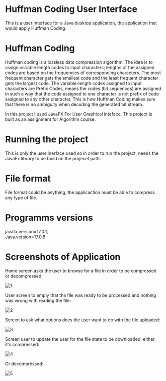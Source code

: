 # Huffman Coding User Interface
This is a user interface for a Java desktop application, the application that would apply Huffman Coding.

# Huffman Coding
Huffman coding is a lossless data compression algorithm. The idea is to assign variable length codes to input characters; lengths of the assigned codes are based on the frequencies of corresponding characters. The most frequent character gets the smallest code and the least frequent character gets the largest code.
The variable-length codes assigned to input characters are Prefix Codes, means the codes (bit sequences) are assigned in such a way that the code assigned to one character is not prefix of code assigned to any other character. This is how Huffman Coding makes sure that there is no ambiguity when decoding the generated bit stream.

In this project I used JavaFX For User Graphical inteface. This project is built as an assignment for Algorithm course.

# Running the project 
This is only the user inerface used so in order to run the project, needs the JavaFx library to be build on the projecet path. 

# File format
File format could be anything, the applicaction must be able to compress any type of file. 

# Programms versions
javafx.version=17.0.1,  
Java.version=17.0.8

# Screenshots of Application

Home screen asks the user to browse for a file in order to be compressed or decompressed:

![1](https://user-images.githubusercontent.com/65151701/157238820-8dc6ad4d-afd4-498d-9656-f1076f276f19.png)

User screen to emply that the file was ready to be processed and nothing was wrong with reading the file:

![2](https://user-images.githubusercontent.com/65151701/157238833-b33c3db7-64ec-46dd-b24e-a838326a0d23.png)

Screen to ask what options does the user want to do with the file uploaded:

![3](https://user-images.githubusercontent.com/65151701/157238849-55b21e56-f34e-4bdf-9a33-080b47ff8e7e.png)

Screen user to update the user for the file state to be downloaded: 
either it's compressed:

![4](https://user-images.githubusercontent.com/65151701/157238885-bcda57ae-c5bd-4679-8a6c-68737a6efdaa.png)

Or decompressed: 

![5](https://user-images.githubusercontent.com/65151701/157238900-0e545c9a-6418-47ec-a8c1-ad03dfc4ad12.png)
